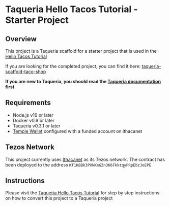 # Taqueria Hello Tacos Tutorial - Starter Project

## Overview

This project is a Taqueria scaffold for a starter project that is used in the [Hello Tacos Tutorial](https://taqueria.io/docs/hello-tacos-tutorial/) 

If you are looking for the completed project, you can find it here: [taqueria-scaffold-taco-shop](https://github.com/ecadlabs/taqueria-scaffold-taco-shop)

**If you are new to Taqueria, you should read the [Taqueria documentation](https://taqueria.io/docs/intro/) first**

## Requirements

- Node.js v16 or later
- Docker v0.8 or later
- Taqueria v0.3.1 or later
- [Temple Wallet](https://templewallet.com/) configured with a funded account on ithacanet

## Tezos Network

This project currently uses [Ithacanet](https://teztnets.xyz/ithacanet-about) as its Tezos network. The contract has been deployed to the address `KT1KBBk3PXkKmGZn3K6FkktqyPRpEbzJoEPE`

## Instructions

Please visit the [Taqueria Hello Tacos Tutorial](https://taqueria.io/docs/hello-tacos-tutorial/) for step by step instructions on how to convert this project to a Taqueria project
